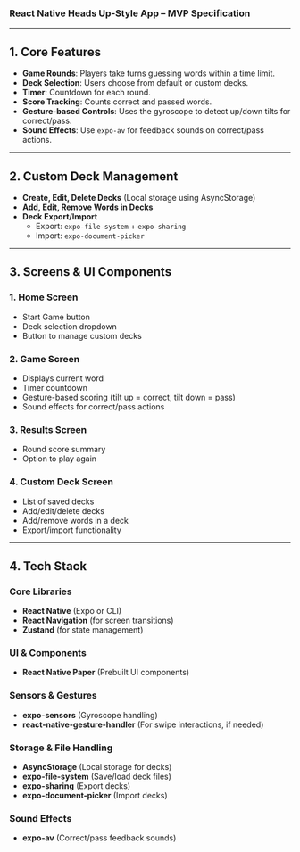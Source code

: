 ### **React Native Heads Up-Style App – MVP Specification**

---

## **1. Core Features**

- **Game Rounds**: Players take turns guessing words within a time limit.
- **Deck Selection**: Users choose from default or custom decks.
- **Timer**: Countdown for each round.
- **Score Tracking**: Counts correct and passed words.
- **Gesture-based Controls**: Uses the gyroscope to detect up/down tilts for correct/pass.
- **Sound Effects**: Use `expo-av` for feedback sounds on correct/pass actions.

---

## **2. Custom Deck Management**

- **Create, Edit, Delete Decks** (Local storage using AsyncStorage)
- **Add, Edit, Remove Words in Decks**
- **Deck Export/Import**
    - Export: `expo-file-system` + `expo-sharing`
    - Import: `expo-document-picker`

---

## **3. Screens & UI Components**

### **1. Home Screen**

- Start Game button
- Deck selection dropdown
- Button to manage custom decks

### **2. Game Screen**

- Displays current word
- Timer countdown
- Gesture-based scoring (tilt up = correct, tilt down = pass)
- Sound effects for correct/pass actions

### **3. Results Screen**

- Round score summary
- Option to play again

### **4. Custom Deck Screen**

- List of saved decks
- Add/edit/delete decks
- Add/remove words in a deck
- Export/import functionality

---

## **4. Tech Stack**

### **Core Libraries**

- **React Native** (Expo or CLI)
- **React Navigation** (for screen transitions)
- **Zustand** (for state management)

### **UI & Components**

- **React Native Paper** (Prebuilt UI components)

### **Sensors & Gestures**

- **expo-sensors** (Gyroscope handling)
- **react-native-gesture-handler** (For swipe interactions, if needed)

### **Storage & File Handling**

- **AsyncStorage** (Local storage for decks)
- **expo-file-system** (Save/load deck files)
- **expo-sharing** (Export decks)
- **expo-document-picker** (Import decks)

### **Sound Effects**

- **expo-av** (Correct/pass feedback sounds)

